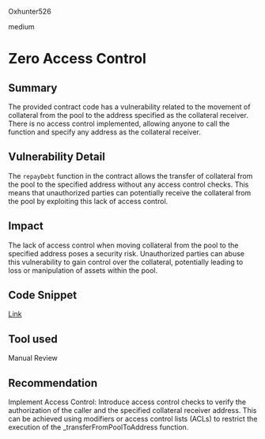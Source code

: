 Oxhunter526

medium

# Zero Access Control

## Summary
The provided contract code has a vulnerability related to the movement of collateral from the pool to the address specified as the collateral receiver. There is no access control implemented, allowing anyone to call the function and specify any address as the collateral receiver.
## Vulnerability Detail
The `repayDebt` function in the contract allows the transfer of collateral from the pool to the specified address without any access control checks. This means that unauthorized parties can potentially receive the collateral from the pool by exploiting this lack of access control.

## Impact
The lack of access control when moving collateral from the pool to the specified address poses a security risk. Unauthorized parties can abuse this vulnerability to gain control over the collateral, potentially leading to loss or manipulation of assets within the pool.
## Code Snippet
[Link](https://github.com/sherlock-audit/2023-04-ajna/blob/main/ajna-core/src/ERC721Pool.sol#L224-L289)
## Tool used

Manual Review

## Recommendation
Implement Access Control: Introduce access control checks to verify the authorization of the caller and the specified collateral receiver address. This can be achieved using modifiers or access control lists (ACLs) to restrict the execution of the _transferFromPoolToAddress function.